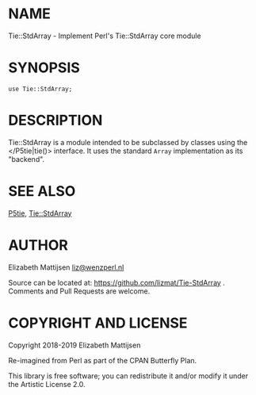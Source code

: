 NAME
====

Tie::StdArray - Implement Perl's Tie::StdArray core module

SYNOPSIS
========

    use Tie::StdArray;

DESCRIPTION
===========

Tie::StdArray is a module intended to be subclassed by classes using the </P5tie|tie()> interface. It uses the standard `Array` implementation as its "backend".

SEE ALSO
========

[P5tie](P5tie), [Tie::StdArray](Tie::StdArray)

AUTHOR
======

Elizabeth Mattijsen <liz@wenzperl.nl>

Source can be located at: https://github.com/lizmat/Tie-StdArray . Comments and Pull Requests are welcome.

COPYRIGHT AND LICENSE
=====================

Copyright 2018-2019 Elizabeth Mattijsen

Re-imagined from Perl as part of the CPAN Butterfly Plan.

This library is free software; you can redistribute it and/or modify it under the Artistic License 2.0.

